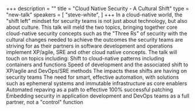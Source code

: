 +++
description = ""
title = "Cloud Native Security - A Cultural Shift"
type = "new-talk"
speakers = [
        "steve-white",
]
+++
In a cloud-native world, the "shift left" mindset for security teams is not just about technology, but also about culture. This talk will meld the two topics, bringing together core cloud-native security concepts such as the "Three Rs" of security with the cultural changes needed to achieve the outcomes the security teams are striving for as their partners in software development and
operations implement XP/agile, SRE and other cloud native concepts. The talk will touch on topics including:
Shift to cloud-native patterns including containers and
functions
Speed of development and the associated shift to XP/agile and DevOps/SRE methods
The impacts these shifts are having on security teams
The need for smart, effective automation, with solutions such as ephemeral systems and immutable infrastructure as core enablers
Automated repaving as a path to effective 100% successful patching
Embedding security in application development and DevOps teams as a full partner, not a "control" function